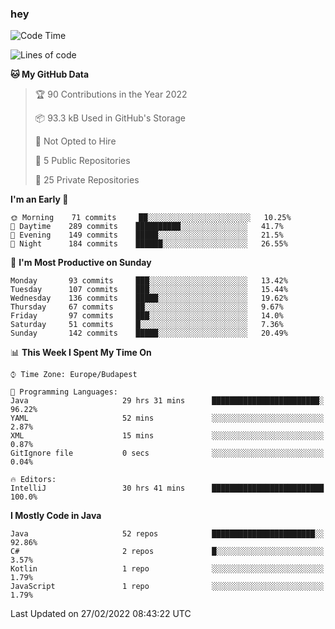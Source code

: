 ### hey

<!--START_SECTION:waka-->
![Code Time](http://img.shields.io/badge/Code%20Time-590%20hrs%2036%20mins-blue)

![Lines of code](https://img.shields.io/badge/From%20Hello%20World%20I%27ve%20Written-445%20Thousand%20lines%20of%20code-blue)

**🐱 My GitHub Data** 

> 🏆 90 Contributions in the Year 2022
 > 
> 📦 93.3 kB Used in GitHub's Storage 
 > 
> 🚫 Not Opted to Hire
 > 
> 📜 5 Public Repositories 
 > 
> 🔑 25 Private Repositories  
 > 
**I'm an Early 🐤** 

```text
🌞 Morning    71 commits     ██░░░░░░░░░░░░░░░░░░░░░░░   10.25% 
🌆 Daytime    289 commits    ██████████░░░░░░░░░░░░░░░   41.7% 
🌃 Evening    149 commits    █████░░░░░░░░░░░░░░░░░░░░   21.5% 
🌙 Night      184 commits    ██████░░░░░░░░░░░░░░░░░░░   26.55%

```
📅 **I'm Most Productive on Sunday** 

```text
Monday       93 commits     ███░░░░░░░░░░░░░░░░░░░░░░   13.42% 
Tuesday      107 commits    ███░░░░░░░░░░░░░░░░░░░░░░   15.44% 
Wednesday    136 commits    █████░░░░░░░░░░░░░░░░░░░░   19.62% 
Thursday     67 commits     ██░░░░░░░░░░░░░░░░░░░░░░░   9.67% 
Friday       97 commits     ███░░░░░░░░░░░░░░░░░░░░░░   14.0% 
Saturday     51 commits     █░░░░░░░░░░░░░░░░░░░░░░░░   7.36% 
Sunday       142 commits    █████░░░░░░░░░░░░░░░░░░░░   20.49%

```


📊 **This Week I Spent My Time On** 

```text
⌚︎ Time Zone: Europe/Budapest

💬 Programming Languages: 
Java                     29 hrs 31 mins      ████████████████████████░   96.22% 
YAML                     52 mins             ░░░░░░░░░░░░░░░░░░░░░░░░░   2.87% 
XML                      15 mins             ░░░░░░░░░░░░░░░░░░░░░░░░░   0.87% 
GitIgnore file           0 secs              ░░░░░░░░░░░░░░░░░░░░░░░░░   0.04%

🔥 Editors: 
IntelliJ                 30 hrs 41 mins      █████████████████████████   100.0%

```

**I Mostly Code in Java** 

```text
Java                     52 repos            ███████████████████████░░   92.86% 
C#                       2 repos             █░░░░░░░░░░░░░░░░░░░░░░░░   3.57% 
Kotlin                   1 repo              ░░░░░░░░░░░░░░░░░░░░░░░░░   1.79% 
JavaScript               1 repo              ░░░░░░░░░░░░░░░░░░░░░░░░░   1.79%

```



 Last Updated on 27/02/2022 08:43:22 UTC
<!--END_SECTION:waka-->
